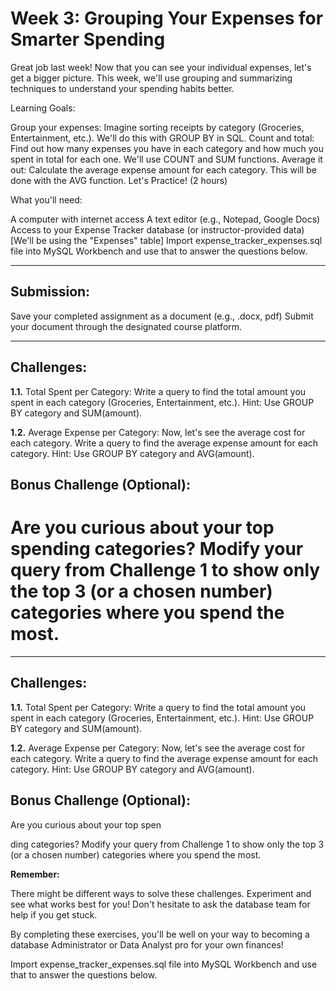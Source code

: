 # Week 3: Grouping Your Expenses for Smarter Spending

Great job last week! Now that you can see your individual expenses, let's get a bigger picture. This week, we'll use grouping and summarizing techniques to understand your spending habits better.

Learning Goals:

Group your expenses: Imagine sorting receipts by category (Groceries, Entertainment, etc.). We'll do this with GROUP BY in SQL.
Count and total: Find out how many expenses you have in each category and how much you spent in total for each one. We'll use COUNT and SUM functions.
Average it out: Calculate the average expense amount for each category. This will be done with the AVG function.
Let's Practice! (2 hours)

What you'll need:

A computer with internet access
A text editor (e.g., Notepad, Google Docs)
Access to your Expense Tracker database (or instructor-provided data) [We'll be using the "Expenses" table]
Import expense_tracker_expenses.sql file into MySQL Workbench and use that to answer the questions below.

---


## Submission:

Save your completed assignment as a document (e.g., .docx, pdf)
Submit your document through the designated course platform.

---

## Challenges:

**1.1.** Total Spent per Category:
Write a query to find the total amount you spent in each category (Groceries, Entertainment, etc.). Hint: Use GROUP BY category and SUM(amount).

**1.2.** Average Expense per Category:
Now, let's see the average cost for each category. Write a query to find the average expense amount for each category. Hint: Use GROUP BY category and AVG(amount).

## Bonus Challenge (Optional):

Are you curious about your top spending categories? Modify your query from Challenge 1 to show only the top 3 (or a chosen number) categories where you spend the most.
=======================================================================================================================================================================

---

## Challenges:

**1.1.** Total Spent per Category:
Write a query to find the total amount you spent in each category (Groceries, Entertainment, etc.). Hint: Use GROUP BY category and SUM(amount).

**1.2.** Average Expense per Category:
Now, let's see the average cost for each category. Write a query to find the average expense amount for each category. Hint: Use GROUP BY category and AVG(amount).

## Bonus Challenge (Optional):

Are you curious about your top spen

ding categories? Modify your query from Challenge 1 to show only the top 3 (or a chosen number) categories where you spend the most.

**Remember:**

There might be different ways to solve these challenges. Experiment and see what works best for you!
Don't hesitate to ask the database team for help if you get stuck.

By completing these exercises, you'll be well on your way to becoming a database Administrator or Data Analyst pro for your own finances!

Import expense_tracker_expenses.sql file into MySQL Workbench and use that to answer the questions below.
